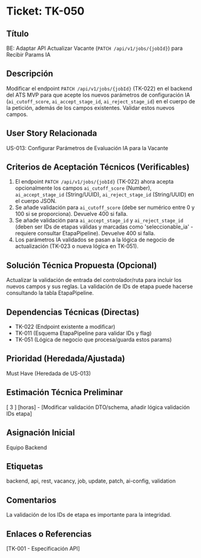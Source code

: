 # Ticket: TK-050

## Título
BE: Adaptar API Actualizar Vacante (`PATCH /api/v1/jobs/{jobId}`) para Recibir Params IA

## Descripción
Modificar el endpoint `PATCH /api/v1/jobs/{jobId}` (TK-022) en el backend del ATS MVP para que acepte los nuevos parámetros de configuración IA (`ai_cutoff_score`, `ai_accept_stage_id`, `ai_reject_stage_id`) en el cuerpo de la petición, además de los campos existentes. Validar estos nuevos campos.

## User Story Relacionada
US-013: Configurar Parámetros de Evaluación IA para la Vacante

## Criterios de Aceptación Técnicos (Verificables)
1.  El endpoint `PATCH /api/v1/jobs/{jobId}` (TK-022) ahora acepta opcionalmente los campos `ai_cutoff_score` (Number), `ai_accept_stage_id` (String/UUID), `ai_reject_stage_id` (String/UUID) en el cuerpo JSON.
2.  Se añade validación para `ai_cutoff_score` (debe ser numérico entre 0 y 100 si se proporciona). Devuelve 400 si falla.
3.  Se añade validación para `ai_accept_stage_id` y `ai_reject_stage_id` (deben ser IDs de etapas válidas y marcadas como 'seleccionable_ia' - requiere consultar EtapaPipeline). Devuelve 400 si falla.
4.  Los parámetros IA validados se pasan a la lógica de negocio de actualización (TK-023 o nueva lógica en TK-051).

## Solución Técnica Propuesta (Opcional)
Actualizar la validación de entrada del controlador/ruta para incluir los nuevos campos y sus reglas. La validación de IDs de etapa puede hacerse consultando la tabla EtapaPipeline.

## Dependencias Técnicas (Directas)
* TK-022 (Endpoint existente a modificar)
* TK-011 (Esquema EtapaPipeline para validar IDs y flag)
* TK-051 (Lógica de negocio que procesa/guarda estos params)

## Prioridad (Heredada/Ajustada)
Must Have (Heredada de US-013)

## Estimación Técnica Preliminar
[ 3 ] [horas] - [Modificar validación DTO/schema, añadir lógica validación IDs etapa]

## Asignación Inicial
Equipo Backend

## Etiquetas
backend, api, rest, vacancy, job, update, patch, ai-config, validation

## Comentarios
La validación de los IDs de etapa es importante para la integridad.

## Enlaces o Referencias
[TK-001 - Especificación API]